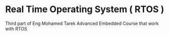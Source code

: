 # Real Time Operating System ( RTOS ) 
 Third part of Eng Mohamed Tarek Advanced Embedded Course that work with RTOS 

